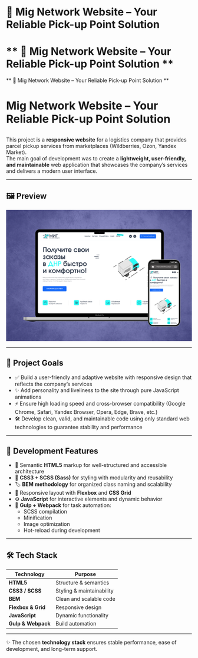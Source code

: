 # 🚀 Mig Network Website – Your Reliable Pick-up Point Solution
# ** 🚀 Mig Network Website – Your Reliable Pick-up Point Solution **
** 🚀 Mig Network Website – Your Reliable Pick-up Point Solution **
<h3 style="font-size: 30px">Mig Network Website – Your Reliable Pick-up Point Solution</h3>

This project is a **responsive website** for a logistics company that provides parcel pickup services from marketplaces (Wildberries, Ozon, Yandex Market).  
The main goal of development was to create a **lightweight, user-friendly, and maintainable** web application that showcases the company’s services and delivers a modern user interface.

---

## 🖼 Preview
![Preview](preview.png)

---

## 🎯 Project Goals
- ✅ Build a user-friendly and adaptive website with responsive design that reflects the company’s services
- ✨ Add personality and liveliness to the site through pure JavaScript animations
- ⚡ Ensure high loading speed and cross-browser compatibility (Google Chrome, Safari, Yandex Browser, Opera, Edge, Brave, etc.)
- 🛠 Develop clean, valid, and maintainable code using only standard web technologies to guarantee stability and performance

---

## 🧩 Development Features
- 📐 Semantic **HTML5** markup for well-structured and accessible architecture  
- 🎨 **CSS3 + SCSS (Sass)** for styling with modularity and reusability  
- 🏷️ **BEM methodology** for organized class naming and scalability  
- 📱 Responsive layout with **Flexbox** and **CSS Grid**  
- ⚙️ **JavaScript** for interactive elements and dynamic behavior  
- 🔄 **Gulp + Webpack** for task automation:  
  - SCSS compilation  
  - Minification  
  - Image optimization  
  - Hot-reload during development  

---

## 🛠️ Tech Stack
| Technology         | Purpose                   |
| ------------------ | ------------------------- |
| **HTML5**          | Structure & semantics     |
| **CSS3 / SCSS**    | Styling & maintainability |
| **BEM**            | Clean and scalable code   |
| **Flexbox & Grid** | Responsive design         |
| **JavaScript**     | Dynamic functionality     |
| **Gulp & Webpack** | Build automation          |

---

✨ The chosen **technology stack** ensures stable performance, ease of development, and long-term support.
